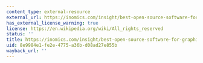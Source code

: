 ```yaml
---
content_type: external-resource
external_url: https://inomics.com/insight/best-open-source-software-for-graphing-and-plotting-47723
has_external_license_warning: true
license: https://en.wikipedia.org/wiki/All_rights_reserved
status: ''
title: https://inomics.com/insight/best-open-source-software-for-graphing-and-plotting-47723
uid: 8e9984e1-fe2e-4775-a36b-d08ad27e855b
wayback_url: ''
---
```

